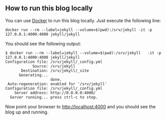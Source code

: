 How to run this blog locally
----------------------------

You can use [Docker][0] to run this blog locally. Just execute the following line:

    docker run --rm --label=jekyll --volume=$(pwd):/srv/jekyll -it -p 127.0.0.1:4000:4000 jekyll/jekyll

You should see the following output:

````
$ docker run --rm --label=jekyll --volume=$(pwd):/srv/jekyll   -it -p 127.0.0.1:4000:4000 jekyll/jekyll
Configuration file: /srv/jekyll/_config.yml
            Source: /srv/jekyll
       Destination: /srv/jekyll/_site
      Generating... 
                    done.
 Auto-regeneration: enabled for '/srv/jekyll'
Configuration file: /srv/jekyll/_config.yml
    Server address: http://0.0.0.0:4000/
  Server running... press ctrl-c to stop.
````

Now point your browser to [http://localhost:4000][1] and you should see the blog up and running.

[0]: https://www.docker.com/
[1]: http://localhost:4000
